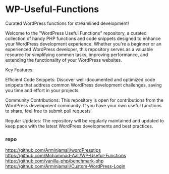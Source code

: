 # WP-Useful-Functions
Curated WordPress functions for streamlined development!

Welcome to the "WordPress Useful Functions" repository, a curated collection of handy PHP functions and code snippets designed to enhance your WordPress development experience. Whether you're a beginner or an experienced WordPress developer, this repository serves as a valuable resource for simplifying common tasks, improving performance, and extending the functionality of your WordPress websites.

Key Features:

Efficient Code Snippets: Discover well-documented and optimized code snippets that address common WordPress development challenges, saving you time and effort in your projects.

Community Contributions: This repository is open for contributions from the WordPress development community. If you have your own useful functions to share, feel free to submit pull requests.

Regular Updates: The repository will be regularly maintained and updated to keep pace with the latest WordPress developments and best practices.


### repo
https://github.com/Arminjamali/wordPresstips
https://github.com/Mohammad-Aali/WP-Useful-Functions
https://github.com/vanilla-php/benchmark-php
https://github.com/Arminjamali/Custom-WordPress-Login
